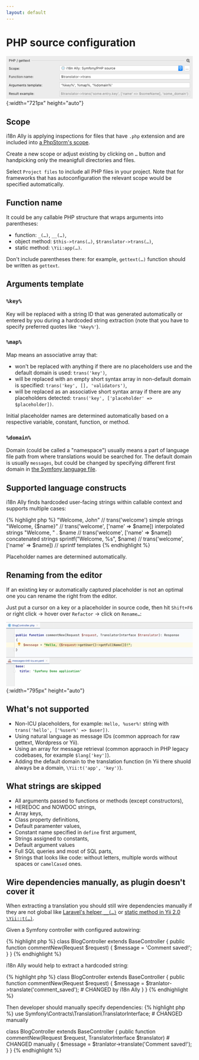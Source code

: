 ```yaml
---
layout: default
---
```


# PHP source configuration

![PHP Source Code Preferences screenshot](assets/php-preferences.png){:width="721px" height="auto"}

## Scope

i18n Ally is applying inspections for files that have `.php` extension and are included into [a PhpStorm's scope](https://www.jetbrains.com/help/phpstorm/settings-scopes.html#d55e18f7).

Create a new scope or adjust existing by clicking on `…` button and handpicking only the meanigfull directories and files.

Select `Project files` to include all PHP files in your project. Note that for frameworks that has autoconfiguration the relevant scope would be specified automatically.

## Function name

It could be any callable PHP structure that wraps arguments into parentheses:

* function: `_(…)`, `__(…)`,
* object method: `$this->trans(…)`, `$translator->trans(…)`,
* static method: `\Yii:app(…)`.

Don't include parentheses there: for example, `gettext(…)` function should be written as `gettext`.

## Arguments template

### `%key%`

Key will be replaced with a string ID that was generated automatically or entered by you during a hardcoded string extraction (note that you have to specify preferred quotes like `'%key%'`).

### `%map%`

Map means an associative array that:

* won't be replaced with anything if there are no placeholders use and the default domain is used: `trans('key')`,
* will be replaced with an empty short syntax array in non-default domain is specified: `trans('key', [], 'validators')`,
* will be replaced as an associative short syntax array if there are any placeholders detected: `trans('key', ['placeholder' => $placeholder])`.

Initial placeholder names are determined automatically based on a respective variable, constant, function, or method.

### `%domain%`

Domain (could be called a "namespace") usually means a part of language file path from where translations would be searched for. The default domain is usually `messages`, but could be changed by specifying different first domain in [the Symfony language file](/configure-language-files/symfony).

## Supported language constructs

i18n Ally finds hardcoded user-facing strings within callable context and supports multiple cases:

{% highlight php %}
"Welcome, John"     // trans('welcome') simple strings
"Welcome, {$name}"  // trans('welcome', ['name' => $name]) interpolated strings
"Welcome, " . $name // trans('welcome', ['name' => $name]) concatenated strings
sprintf("Welcome, %s", $name) // trans('welcome', ['name' => $name]) // sprintf templates
{% endhighlight %}

Placeholder names are determined automatically.

## Renaming from the editor

If an existing key or automatically captured placeholder is not an optimal one you can rename the right from the editor.

Just put a cursor on a key or a placeholder in source code, then hit `Shift+F6`<br>or right click → hover over `Refactor` → click on `Rename…`:

![PHP renaming key and placeholder from editor screencast](assets/php-renaming.gif){:width="795px" height="auto"}

## What's not supported

* Non-ICU placeholders, for example: `Hello, %user%!` string with `trans('hello', ['%user%' => $user])`.
* Using natural language as message IDs (common approach for raw gettext, Wordpress or Yii).
* Using an array for message retrieval (common appraoch in PHP legacy codebases, for example `$lang['key']`).
* Adding the default domain to the translation function (in Yii there shuold always be a domain, `\Yii:t('app', 'key')`).

## What strings are skipped

* All arguments passed to functions or methods (except constructors),
* HEREDOC and NOWDOC strings,
* Array keys,
* Class property definitions,
* Default paramenter values,
* Constant name specified in `define` first argument,
* Strings assigned to constants,
* Default argument values
* Full SQL queries and most of SQL parts,
* Strings that looks like code: without letters, multiple words without spaces or `camelCased` ones.

## Wire dependencies manually, as plugin doesn't cover it

When extracting a translation you should still wire dependencies manually if they are not global like [Laravel's helper `__(…)`](https://laravel.com/docs/8.x/localization#retrieving-translation-strings) or [static method in Yii 2.0 `\Yii::t(…)`](https://www.yiiframework.com/doc/guide/2.0/en/tutorial-i18n#1-wrap-a-text-message).

Given a Symfony controller with configured autowiring:

{% highlight php %}
class BlogController extends BaseController
{
    public function commentNew(Request $request)
    {
        $message = 'Comment saved!';
    }
}
{% endhighlight %}

i18n Ally would help to extract a hardcoded string:

{% highlight php %}
class BlogController extends BaseController
{
    public function commentNew(Request $request)
    {
        $message = $tranlator->translate('comment_saved'); # CHANGED by i18n Ally
    }
}
{% endhighlight %}

Then developer should manually specify dependencies:
{% highlight php %}
use Symfony\Contracts\Translation\TranslatorInterface; # CHANGED manually

class BlogController extends BaseController
{
    public function commentNew(Request $request, TranslatorInterface $translator) # CHANGED manually
    {
        $message = $tranlator->translate('Comment saved!');
    }
}
{% endhighlight %}
